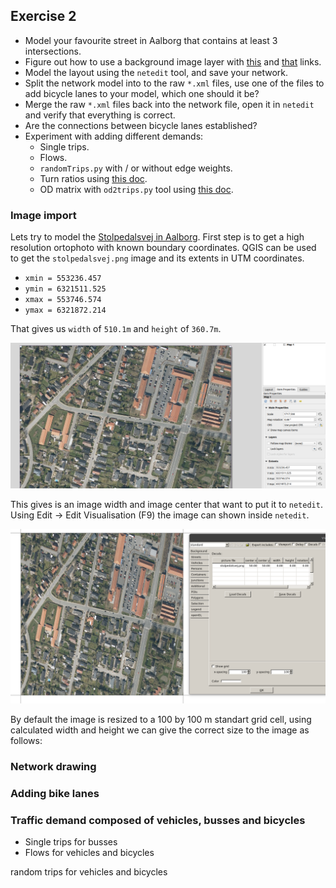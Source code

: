 ## Exercise 2

- Model your favourite street in Aalborg that contains at least 3 intersections. 
- Figure out how to use a background image layer with [this](https://sumo.dlr.de/docs/sumo-gui.html#showing_background_images) and [that](https://www.youtube.com/watch?v=rTT0vKzikpg&ab_channel=AkharapongTepkeaw) links.
- Model the layout using the `netedit` tool, and save your network.
- Split the network model into to the raw `*.xml` files, use one of the files to add bicycle lanes to your model, which one should it be?
- Merge the raw `*.xml` files back into the network file, open it in `netedit` and verify that everything is correct.
- Are the connections between bicycle lanes established?
- Experiment with adding different demands:
  - Single trips.
  - Flows.
  - `randomTrips.py` with / or without edge weights.
  - Turn ratios using [this doc](https://sumo.dlr.de/docs/Tools/Turns.html).
  - OD matrix with `od2trips.py` tool using [this doc](https://sumo.dlr.de/docs/Demand/Importing_O/D_Matrices.html).

### Image import
Lets try to model the [Stolpedalsvej in Aalborg](https://www.google.com/maps/@57.0355594,9.8815782,249m/data=!3m1!1e3). First step is to get a high resolution ortophoto with known boundary coordinates. QGIS can be used to get the `stolpedalsvej.png` image and its extents in UTM coordinates.
- `xmin = 553236.457`
- `ymin = 6321511.525`
- `xmax = 553746.574`
- `ymax = 6321872.214`

That gives us `width` of `510.1m` and `height` of `360.7m`.

![](doc/qgis.png)

This gives is an image width and image center that want to put it to `netedit`. Using Edit -> Edit Visualisation (F9) the image can shown inside `netedit`. 

![](doc/netedit_image.png)

By default the image is resized to a 100 by 100 m standart grid cell, using calculated width and height we can give the correct size to the image as follows:

[](doc/netedit_image2.png)



### Network drawing


### Adding bike lanes


### Traffic demand composed of vehicles, busses and bicycles
- Single trips for busses
- Flows for vehicles and bicycles

random trips for vehicles and bicycles






